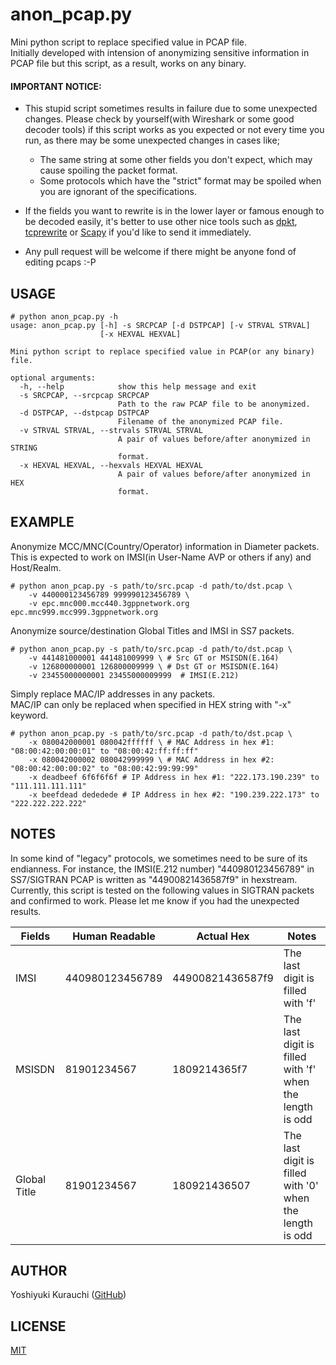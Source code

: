 # anon_pcap.py

Mini python script to replace specified value in PCAP file.  
Initially developed with intension of anonymizing sensitive information in PCAP file but this script, as a result, works on any binary.

#### IMPORTANT NOTICE:

* This stupid script sometimes results in failure due to some unexpected changes. Please check by yourself(with Wireshark or some good decoder tools) if this script works as you expected or not every time you run, as there may be some unexpected changes in cases like;
  * The same string at some other fields you don't expect, which may cause spoiling the packet format.
  * Some protocols which have the "strict" format may be spoiled when you are ignorant of the specifications.  

* If the fields you want to rewrite is in the lower layer or famous enough to be decoded easily, it's better to use other nice tools such as [dpkt](https://github.com/kbandla/dpkt),  [tcprewrite](http://tcpreplay.synfin.net/wiki/tcprewrite) or [Scapy](https://github.com/secdev/scapy) if you'd like to send it immediately.

* Any pull request will be welcome if there might be anyone fond of editing pcaps :-P

## USAGE

```shell-session
# python anon_pcap.py -h
usage: anon_pcap.py [-h] -s SRCPCAP [-d DSTPCAP] [-v STRVAL STRVAL]
                    [-x HEXVAL HEXVAL]

Mini python script to replace specified value in PCAP(or any binary) file.

optional arguments:
  -h, --help            show this help message and exit
  -s SRCPCAP, --srcpcap SRCPCAP
                        Path to the raw PCAP file to be anonymized.
  -d DSTPCAP, --dstpcap DSTPCAP
                        Filename of the anonymized PCAP file.
  -v STRVAL STRVAL, --strvals STRVAL STRVAL
                        A pair of values before/after anonymized in STRING
                        format.
  -x HEXVAL HEXVAL, --hexvals HEXVAL HEXVAL
                        A pair of values before/after anonymized in HEX
                        format.
```

## EXAMPLE

Anonymize MCC/MNC(Country/Operator) information in Diameter packets.  
This is expected to work on IMSI(in User-Name AVP or others if any) and Host/Realm.

```shell-session
# python anon_pcap.py -s path/to/src.pcap -d path/to/dst.pcap \
    -v 440000123456789 999990123456789 \
    -v epc.mnc000.mcc440.3gppnetwork.org epc.mnc999.mcc999.3gppnetwork.org
```

Anonymize source/destination Global Titles and IMSI in SS7 packets.

```shell-session
# python anon_pcap.py -s path/to/src.pcap -d path/to/dst.pcap \
    -v 441481000001 441481009999 \ # Src GT or MSISDN(E.164)
    -v 126800000001 126800009999 \ # Dst GT or MSISDN(E.164)
    -v 23455000000001 23455000009999  # IMSI(E.212)

```

Simply replace MAC/IP addresses in any packets.  
MAC/IP can only be replaced when specified in HEX string with "-x" keyword.

```shell-session
# python anon_pcap.py -s path/to/src.pcap -d path/to/dst.pcap \
    -x 080042000001 080042ffffff \ # MAC Address in hex #1: "08:00:42:00:00:01" to "08:00:42:ff:ff:ff"
    -x 080042000002 080042999999 \ # MAC Address in hex #2: "08:00:42:00:00:02" to "08:00:42:99:99:99"
    -x deadbeef 6f6f6f6f # IP Address in hex #1: "222.173.190.239" to "111.111.111.111"
    -x beefdead dededede # IP Address in hex #2: "190.239.222.173" to "222.222.222.222"

```

## NOTES

In some kind of "legacy" protocols, we sometimes need to be sure of its endianness. For instance, the IMSI(E.212 number) "440980123456789" in SS7/SIGTRAN PCAP is written as "44900821436587f9" in hexstream.  
Currently, this script is tested on the following values in SIGTRAN packets and confirmed to work. Please let me know if you had the unexpected results.

| Fields | Human Readable | Actual Hex | Notes |
| --- | --- | --- | --- |
| IMSI | 440980123456789 | 44900821436587f9 | The last digit is filled with 'f' |
| MSISDN | 81901234567 | 1809214365f7 | The last digit is filled with 'f' when the length is odd |
| Global Title | 81901234567 | 180921436507 | The last digit is filled with '0' when the length is odd |


## AUTHOR

Yoshiyuki Kurauchi ([GitHub](https://github.com/wmnsk/))

## LICENSE

[MIT](https://github.com/wmnsk/anon_pcap/blob/master/LICENSE)
